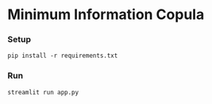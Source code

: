 # Minimum Information Copula

### Setup
`pip install -r requirements.txt`

### Run
`streamlit run app.py`


